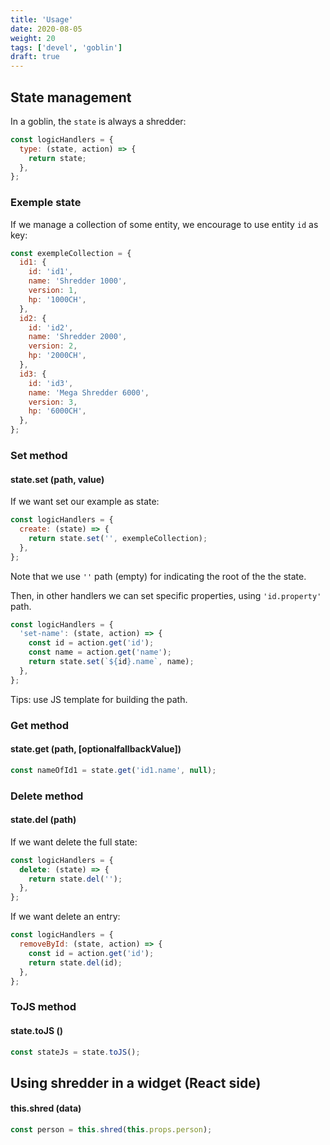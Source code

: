 ```yaml
---
title: 'Usage'
date: 2020-08-05
weight: 20
tags: ['devel', 'goblin']
draft: true
---
```


## State management

In a goblin, the `state` is always a shredder:

```js
const logicHandlers = {
  type: (state, action) => {
    return state;
  },
};
```

### Exemple state

If we manage a collection of some entity, we encourage to use entity `id` as
key:

```js
const exempleCollection = {
  id1: {
    id: 'id1',
    name: 'Shredder 1000',
    version: 1,
    hp: '1000CH',
  },
  id2: {
    id: 'id2',
    name: 'Shredder 2000',
    version: 2,
    hp: '2000CH',
  },
  id3: {
    id: 'id3',
    name: 'Mega Shredder 6000',
    version: 3,
    hp: '6000CH',
  },
};
```

### Set method

#### state.set (path, value)

If we want set our example as state:

```js
const logicHandlers = {
  create: (state) => {
    return state.set('', exempleCollection);
  },
};
```

Note that we use `''` path (empty) for indicating the root of the the state.

Then, in other handlers we can set specific properties, using `'id.property'`
path.

```js
const logicHandlers = {
  'set-name': (state, action) => {
    const id = action.get('id');
    const name = action.get('name');
    return state.set(`${id}.name`, name);
  },
};
```

Tips: use JS template for building the path.

### Get method

#### state.get (path, [optionalfallbackValue])

```js
const nameOfId1 = state.get('id1.name', null);
```

### Delete method

#### state.del (path)

If we want delete the full state:

```js
const logicHandlers = {
  delete: (state) => {
    return state.del('');
  },
};
```

If we want delete an entry:

```js
const logicHandlers = {
  removeById: (state, action) => {
    const id = action.get('id');
    return state.del(id);
  },
};
```

### ToJS method

#### state.toJS ()

```js
const stateJs = state.toJS();
```

## Using shredder in a widget (React side)

#### this.shred (data)

```js
const person = this.shred(this.props.person);
```
